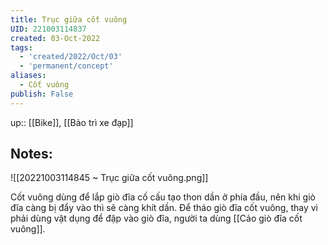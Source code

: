 ```yaml
---
title: Trục giữa cốt vuông
UID: 221003114837
created: 03-Oct-2022
tags:
  - 'created/2022/Oct/03'
  - 'permanent/concept'
aliases:
  - Cốt vuông
publish: False
---
```

up:: [[Bike]], [[Bảo trì xe đạp]]

## Notes:

![[20221003114845 ~ Trục giữa cốt vuông.png]]

Cốt vuông dùng để lắp giò đĩa cố cấu tạo  thon dần ở phía đầu, nên khi giò đĩa càng bị đẩy vào thì sẽ càng khít dần. Để tháo giò đĩa cốt vuông, thay vì phải dùng vật dụng để đập vào giò đĩa, người ta dùng [[Cảo giò đĩa cốt vuông]].